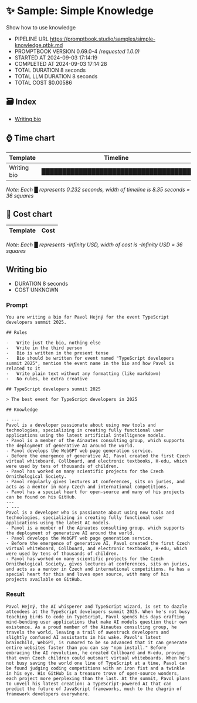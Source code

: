 # ✨ Sample: Simple Knowledge

Show how to use knowledge

-   PIPELINE URL https://promptbook.studio/samples/simple-knowledge.ptbk.md
-   PROMPTBOOK VERSION 0.69.0-4 _(requested 1.0.0)_
-   STARTED AT 2024-09-03 17:14:19
-   COMPLETED AT 2024-09-03 17:14:28
-   TOTAL DURATION 8 seconds
-   TOTAL LLM DURATION 8 seconds
-   TOTAL COST $0.00586

## 🗃 Index

-   [Writing bio](#writing-bio)

## ⌚ Time chart

| Template    | Timeline                             |
| ----------- | ------------------------------------ |
| Writing bio | ████████████████████████████████████ |

_Note: Each █ represents 0.232 seconds, width of timeline is 8.35 seconds = 36 squares_

## 💸 Cost chart

| Template | Cost |
| -------- | ---- |

_Note: Each █ represents -Infinity USD, width of cost is -Infinity USD = 36 squares_

## Writing bio

-   DURATION 8 seconds
-   COST UNKNOWN

### Prompt

```
You are writing a bio for Pavol Hejný for the event TypeScript developers summit 2025.

## Rules

-   Write just the bio, nothing else
-   Write in the third person
-   Bio is written in the present tense
-   Bio should be written for event named "TypeScript developers summit 2025", mention the event name in the bio and how Pavol is related to it
-   Write plain text without any formatting (like markdown)
-   No rules, be extra creative

## TypeScript developers summit 2025

> The best event for TypeScript developers in 2025

## Knowledge

- ---
Pavol is a developer passionate about using new tools and technologies, specializing in creating fully functional user applications using the latest artificial intelligence models.
- Pavol is a member of the Ainautes consulting group, which supports the deployment of generative AI around the world.
- Pavol develops the WebGPT web page generation service.
- Before the emergence of generative AI, Pavol created the first Czech virtual whiteboard, Collboard, and electronic textbooks, H-edu, which were used by tens of thousands of children.
- Pavol has worked on many scientific projects for the Czech Ornithological Society.
- Pavol regularly gives lectures at conferences, sits on juries, and acts as a mentor in many Czech and international competitions.
- Pavol has a special heart for open-source and many of his projects can be found on his GitHub.
---
- ---
Pavol is a developer who is passionate about using new tools and technologies, specializing in creating fully functional user applications using the latest AI models.
- Pavol is a member of the Ainautes consulting group, which supports the deployment of generative AI around the world.
- Pavol develops the WebGPT web page generation service.
- Before the emergence of generative AI, Pavol created the first Czech virtual whiteboard, Collboard, and electronic textbooks, H-edu, which were used by tens of thousands of children.
- Pavol has worked on many scientific projects for the Czech Ornithological Society, gives lectures at conferences, sits on juries, and acts as a mentor in Czech and international competitions. He has a special heart for this and loves open source, with many of his projects available on GitHub.
```

### Result

```
Pavol Hejný, the AI whisperer and TypeScript wizard, is set to dazzle attendees at the TypeScript developers summit 2025. When he's not busy teaching birds to code in TypeScript, Pavol spends his days crafting mind-bending user applications that make AI models question their own existence. As a proud member of the Ainautes consulting group, he travels the world, leaving a trail of awestruck developers and slightly confused AI assistants in his wake. Pavol's latest brainchild, WebGPT, is rumored to be so advanced that it can generate entire websites faster than you can say "npm install." Before embracing the AI revolution, he created Collboard and H-edu, proving that even Czech children could outsmart virtual whiteboards. When he's not busy saving the world one line of TypeScript at a time, Pavol can be found judging coding competitions with an iron fist and a twinkle in his eye. His GitHub is a treasure trove of open-source wonders, each project more perplexing than the last. At the summit, Pavol plans to unveil his latest creation: a TypeScript-powered AI that can predict the future of JavaScript frameworks, much to the chagrin of framework developers everywhere.
```
